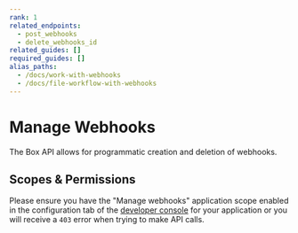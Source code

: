 ```yaml
---
rank: 1
related_endpoints:
  - post_webhooks
  - delete_webhooks_id
related_guides: []
required_guides: []
alias_paths:
  - /docs/work-with-webhooks
  - /docs/file-workflow-with-webhooks
---
```


# Manage Webhooks

The Box API allows for programmatic creation and deletion of webhooks.

## Scopes & Permissions

Please ensure you have the "Manage webhooks" application scope enabled in the
configuration tab of the [developer console][console] for your application or
you will receive a `403` error when trying to make API calls.

[console]: https://app.box.com/developers/console
